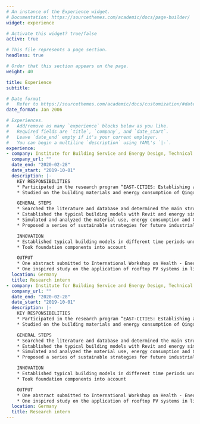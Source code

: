 ```yaml
---
# An instance of the Experience widget.
# Documentation: https://sourcethemes.com/academic/docs/page-builder/
widget: experience

# Activate this widget? true/false
active: true

# This file represents a page section.
headless: true

# Order that this section appears on the page.
weight: 40

title: Experience
subtitle:

# Date format
#   Refer to https://sourcethemes.com/academic/docs/customization/#date-format
date_format: Jan 2006

# Experiences.
#   Add/remove as many `experience` blocks below as you like.
#   Required fields are `title`, `company`, and `date_start`.
#   Leave `date_end` empty if it's your current employer.
#   You can begin a multiline `description` using YAML's `|-`.
experience:
- company: Institute for Building Service and Energy Design, Technical University Braunschweig
  company_url: ""
  date_end: "2020-02-28"
  date_start: "2019-10-01"
  description: |-
    KEY RESPONSIBILITIES
    * Participated in the research program “EAST-CITIES: Establishing and Achieving Sustainability Targets in Eastern Chinese Cities”
    * Studied on the building materials and energy consumption of Qingdao industrial buildings

    GENERAL STEPS
    * Searched the literature and database and determined the main structure type of Qingdao industrial buildings (steel structure, steel-concrete composite structure), and its material consumption range and energy use form
    * Established the typical building models with Revit and energy simulation models with DesignBuilder
    * Simulated and analyzed the material use, energy consumption and CO2 emission of each typical building
    * Proposed a series of sustainable strategies for future industrial buildings

    INNOVATION
    * Established typical building models in different time periods under different energy-efficient standards, which have also affected the material use and energy consumption
    * Took foundation components into account

    OUTPUT
    * One abstract submitted to International Workshop on Health - Energy Efficiency & Intelligent Building Systems (HEIBS) to be hold in 2021
    * One inspired study on the application of rooftop PV systems in lightweight steel-structured industrial buildings, accepted by the conference Alternative & Renewable Energy Quest in Architecture and Urbanism (AREQ) in 2020
  location: Germany
  title: Research intern
- company: Institute for Building Service and Energy Design, Technical University Braunschweig
  company_url: ""
  date_end: "2020-02-28"
  date_start: "2019-10-01"
  description: |-
    KEY RESPONSIBILITIES
    * Participated in the research program “EAST-CITIES: Establishing and Achieving Sustainability Targets in Eastern Chinese Cities”
    * Studied on the building materials and energy consumption of Qingdao industrial buildings

    GENERAL STEPS
    * Searched the literature and database and determined the main structure type of Qingdao industrial buildings (steel structure, steel-concrete composite structure), and its material consumption range and energy use form
    * Established the typical building models with Revit and energy simulation models with DesignBuilder
    * Simulated and analyzed the material use, energy consumption and CO2 emission of each typical building
    * Proposed a series of sustainable strategies for future industrial buildings

    INNOVATION
    * Established typical building models in different time periods under different energy-efficient standards, which have also affected the material use and energy consumption
    * Took foundation components into account

    OUTPUT
    * One abstract submitted to International Workshop on Health - Energy Efficiency & Intelligent Building Systems (HEIBS) to be hold in 2021
    * One inspired study on the application of rooftop PV systems in lightweight steel-structured industrial buildings, accepted by the conference Alternative & Renewable Energy Quest in Architecture and Urbanism (AREQ) in 2020
  location: Germany
  title: Research intern
---
```

